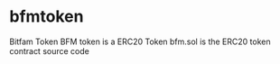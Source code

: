 # bfmtoken
Bitfam Token 
BFM token is a ERC20 Token 
bfm.sol is the ERC20 token contract source code
